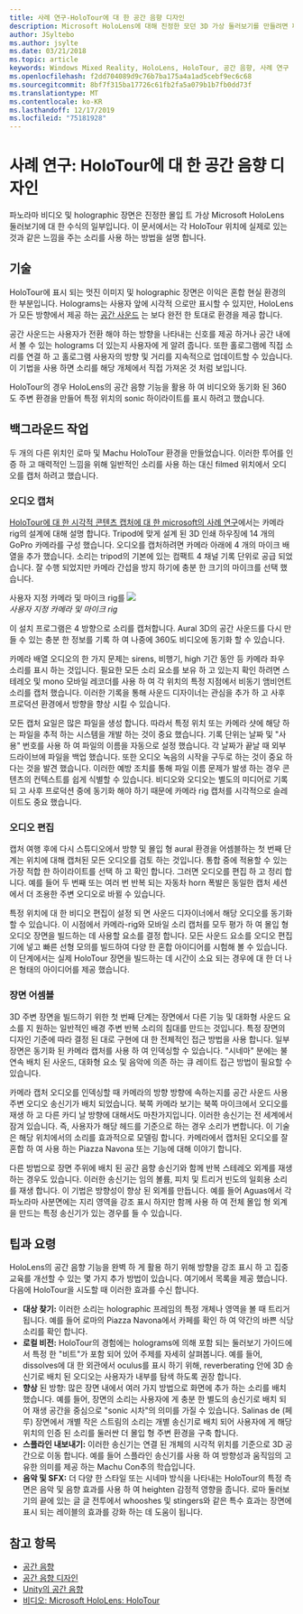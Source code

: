 ```yaml
---
title: 사례 연구-HoloTour에 대 한 공간 음향 디자인
description: Microsoft HoloLens에 대해 진정한 모던 3D 가상 둘러보기를 만들려면 파노라마 비디오 및 holographic 장면만 수식의 일부입니다.
author: JSyltebo
ms.author: jsylte
ms.date: 03/21/2018
ms.topic: article
keywords: Windows Mixed Reality, HoloLens, HoloTour, 공간 음향, 사례 연구
ms.openlocfilehash: f2dd704089d9c76b7ba175a4a1ad5cebf9ec6c68
ms.sourcegitcommit: 8bf7f315ba17726c61fb2fa5a079b1b7fb0dd73f
ms.translationtype: MT
ms.contentlocale: ko-KR
ms.lasthandoff: 12/17/2019
ms.locfileid: "75181928"
---
```

# <a name="case-study-spatial-sound-design-for-holotour"></a>사례 연구: HoloTour에 대 한 공간 음향 디자인

파노라마 비디오 및 holographic 장면은 진정한 몰입 트 가상 Microsoft HoloLens 둘러보기에 대 한 수식의 일부입니다. 이 문서에서는 각 HoloTour 위치에 실제로 있는 것과 같은 느낌을 주는 소리를 사용 하는 방법을 설명 합니다.

## <a name="the-tech"></a>기술

HoloTour에 표시 되는 멋진 이미지 및 holographic 장면은 이익은 혼합 현실 환경의 한 부분입니다. Holograms는 사용자 앞에 시각적 으로만 표시할 수 있지만, HoloLens가 모든 방향에서 제공 하는 [공간 사운드](spatial-sound.md) 는 보다 완전 한 토대로 환경을 제공 합니다.

공간 사운드는 사용자가 전환 해야 하는 방향을 나타내는 신호를 제공 하거나 공간 내에서 볼 수 있는 holograms 더 있는지 사용자에 게 알려 줍니다. 또한 홀로그램에 직접 소리를 연결 하 고 홀로그램 사용자의 방향 및 거리를 지속적으로 업데이트할 수 있습니다. 이 기법을 사용 하면 소리를 해당 개체에서 직접 가져온 것 처럼 보입니다.

HoloTour의 경우 HoloLens의 공간 음향 기능을 활용 하 여 비디오와 동기화 된 360도 주변 환경을 만들어 특정 위치의 sonic 하이라이트를 표시 하려고 했습니다.

## <a name="behind-the-scenes"></a>백그라운드 작업

두 개의 다른 위치인 로마 및 Machu HoloTour 환경을 만들었습니다. 이러한 투어를 인증 하 고 매력적인 느낌을 위해 일반적인 소리를 사용 하는 대신 filmed 위치에서 오디오를 캡처 하려고 했습니다.

### <a name="capture-the-audio"></a>오디오 캡처

[HoloTour에 대 한 시각적 콘텐츠 캡처에 대 한 microsoft의 사례 연구](case-study-capturing-and-creating-content-for-holotour.md)에서는 카메라 rig의 설계에 대해 설명 합니다. Tripod에 맞게 설계 된 3D 인쇄 하우징에 14 개의 GoPro 카메라를 구성 했습니다. 오디오를 캡처하려면 카메라 아래에 4 개의 마이크 배열을 추가 했습니다. 소리는 tripod의 기본에 있는 컴팩트 4 채널 기록 단위로 공급 되었습니다. 잘 수행 되었지만 카메라 간섭을 방지 하기에 충분 한 크기의 마이크를 선택 했습니다.

사용자 지정 카메라 및 마이크 rig를 ![](images/camera-rig-microphones-300px.png)<br>
*사용자 지정 카메라 및 마이크 rig*

이 설치 프로그램은 4 방향으로 소리를 캡처합니다. Aural 3D의 공간 사운드를 다시 만들 수 있는 충분 한 정보를 기록 하 여 나중에 360도 비디오에 동기화 할 수 있습니다.

카메라 배열 오디오의 한 가지 문제는 sirens, 비행기, high 기간 동안 등 카메라 좌우 소리를 표시 하는 것입니다. 필요한 모든 소리 요소를 보유 하 고 있는지 확인 하려면 스테레오 및 mono 모바일 레코더를 사용 하 여 각 위치의 특정 지점에서 비동기 앰비언트 소리를 캡처 했습니다. 이러한 기록을 통해 사운드 디자이너는 관심을 추가 하 고 사후 프로덕션 환경에서 방향을 향상 시킬 수 있습니다.

모든 캡처 요일은 많은 파일을 생성 합니다. 따라서 특정 위치 또는 카메라 샷에 해당 하는 파일을 추적 하는 시스템을 개발 하는 것이 중요 했습니다. 기록 단위는 날짜 및 "사용" 번호를 사용 하 여 파일의 이름을 자동으로 설정 했습니다. 각 날짜가 끝날 때 외부 드라이브에 파일을 백업 했습니다. 또한 오디오 녹음의 시작을 구두로 하는 것이 중요 하다는 것을 발견 했습니다. 이러한 예방 조치를 통해 파일 이름 문제가 발생 하는 경우 콘텐츠의 컨텍스트를 쉽게 식별할 수 있습니다. 비디오와 오디오는 별도의 미디어로 기록 되 고 사후 프로덕션 중에 동기화 해야 하기 때문에 카메라 rig 캡처를 시각적으로 슬레이트도 중요 했습니다.

### <a name="edit-the-audio"></a>오디오 편집

캡처 여행 후에 다시 스튜디오에서 방향 및 몰입 형 aural 환경을 어셈블하는 첫 번째 단계는 위치에 대해 캡처된 모든 오디오를 검토 하는 것입니다. 통합 중에 적용할 수 있는 가장 적합 한 하이라이트를 선택 하 고 확인 합니다. 그러면 오디오를 편집 하 고 정리 합니다. 예를 들어 두 번째 또는 여러 번 반복 되는 자동차 horn 폭발은 동일한 캡처 세션에서 더 조용한 주변 오디오로 바뀔 수 있습니다.

특정 위치에 대 한 비디오 편집이 설정 되 면 사운드 디자이너에서 해당 오디오를 동기화 할 수 있습니다. 이 시점에서 카메라-rig와 모바일 소리 캡처를 모두 평가 하 여 몰입 형 오디오 장면을 빌드하는 데 사용할 요소를 결정 합니다. 모든 사운드 요소를 오디오 편집기에 넣고 빠른 선형 모의를 빌드하여 다양 한 혼합 아이디어를 시험해 볼 수 있습니다. 이 단계에서는 실제 HoloTour 장면을 빌드하는 데 시간이 소요 되는 경우에 대 한 더 나은 형태의 아이디어를 제공 했습니다.

### <a name="assemble-the-scene"></a>장면 어셈블

3D 주변 장면을 빌드하기 위한 첫 번째 단계는 장면에서 다른 기능 및 대화형 사운드 요소를 지 원하는 일반적인 배경 주변 반복 소리의 침대를 만드는 것입니다. 특정 장면의 디자인 기준에 따라 결정 된 대로 구현에 대 한 전체적인 접근 방법을 사용 합니다. 일부 장면은 동기화 된 카메라 캡처를 사용 하 여 인덱싱할 수 있습니다. "시네마" 분에는 불연속 배치 된 사운드, 대화형 요소 및 음악에 의존 하는 큐 레이트 접근 방법이 필요할 수 있습니다.

카메라 캡처 오디오를 인덱싱할 때 카메라의 방향 방향에 속하는지를 공간 사운드 사용 주변 오디오 송신기가 배치 되었습니다. 북쪽 카메라 보기는 북쪽 마이크에서 오디오를 재생 하 고 다른 카디 날 방향에 대해서도 마찬가지입니다. 이러한 송신기는 전 세계에서 잠겨 있습니다. 즉, 사용자가 해당 헤드를 기준으로 하는 경우 소리가 변합니다. 이 기술은 해당 위치에서의 소리를 효과적으로 모델링 합니다. 카메라에서 캡처된 오디오를 잘 혼합 하 여 사용 하는 Piazza Navona 또는 기능에 대해 이야기 합니다.

다른 방법으로 장면 주위에 배치 된 공간 음향 송신기와 함께 반복 스테레오 외계를 재생 하는 경우도 있습니다. 이러한 송신기는 임의 볼륨, 피치 및 트리거 빈도의 일회용 소리를 재생 합니다. 이 기법은 방향성이 향상 된 외계를 만듭니다. 예를 들어 Aguas에서 각 파노라마 사분면에는 지리 영역을 강조 표시 하지만 함께 사용 하 여 전체 몰입 형 외계을 만드는 특정 송신기가 있는 경우를 들 수 있습니다.

## <a name="tips-and-tricks"></a>팁과 요령

HoloLens의 공간 음향 기능을 완벽 하 게 활용 하기 위해 방향을 강조 표시 하 고 집중 교육를 개선할 수 있는 몇 가지 추가 방법이 있습니다. 여기에서 목록을 제공 했습니다. 다음에 HoloTour을 시도할 때 이러한 효과를 수신 합니다.
* **대상 찾기:** 이러한 소리는 holographic 프레임의 특정 개체나 영역을 볼 때 트리거됩니다. 예를 들어 로마의 Piazza Navona에서 카페를 확인 하 여 약간의 바쁜 식당 소리를 확인 합니다.
* **로컬 비전:** HoloTour의 경험에는 holograms에 의해 포함 되는 둘러보기 가이드에서 특정 한 "비트"가 포함 되어 있어 주제를 자세히 살펴봅니다. 예를 들어, dissolves에 대 한 외관에서 oculus를 표시 하기 위해, reverberating 안에 3D 송신기로 배치 된 오디오는 사용자가 내부를 탐색 하도록 권장 합니다.
* **향상** 된 방향: 많은 장면 내에서 여러 가지 방법으로 화면에 추가 하는 소리를 배치 했습니다. 예를 들어, 장면의 소리는 사용자에 게 충분 한 별도의 송신기로 배치 되어 재생 공간을 중심으로 "sonic 시차"의 의미를 가질 수 있습니다. Salinas de (페루) 장면에서 개별 작은 스트림의 소리는 개별 송신기로 배치 되어 사용자에 게 해당 위치의 인증 된 소리를 둘러싼 더 몰입 형 주변 환경을 구축 합니다.
* **스플라인 내보내기:** 이러한 송신기는 연결 된 개체의 시각적 위치를 기준으로 3D 공간으로 이동 합니다. 예를 들어 스플라인 송신기를 사용 하 여 방향성과 움직임의 고유한 의미를 제공 하는 Machu Con추의 학습입니다.
* **음악 및 SFX:** 더 다양 한 스타일 또는 시네마 방식을 나타내는 HoloTour의 특정 측면은 음악 및 음향 효과를 사용 하 여 heighten 감정적 영향을 줍니다. 로마 둘러보기의 끝에 있는 글 글 전투에서 whooshes 및 stingers와 같은 특수 효과는 장면에 표시 되는 레이블의 효과를 강화 하는 데 도움이 됩니다.

## <a name="see-also"></a>참고 항목
* [공간 음향](spatial-sound.md)
* [공간 음향 디자인](spatial-sound-design.md)
* [Unity의 공간 음향](spatial-sound-in-unity.md)
* [비디오: Microsoft HoloLens: HoloTour](https://www.youtube.com/watch?v=pLd9WPlaMpY)

